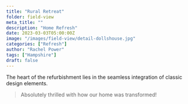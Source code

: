 ```yaml
---
title: "Rural Retreat"
folder: field-view
meta_title: ""
description: "Home Refresh"
date: 2023-03-03T05:00:00Z
image: "/images/field-view/detail-dollshouse.jpg"
categories: ["Refresh"]
author: "Rachel Power"
tags: ["Hampshire"]
draft: false
---
```


The heart of the refurbishment lies in the seamless integration of classic design elements.

> Absolutely thrilled with how our home was transformed!